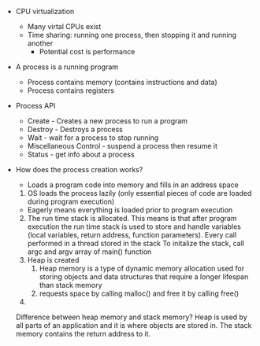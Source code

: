 
- CPU virtualization
	- Many virtal CPUs exist 
	- Time sharing: running one process, then stopping it and running another
		- Potential cost is performance
- A process is a running program
	- Process contains memory (contains instructions and data)
	- Process contains registers 
- Process API
	- Create - Creates a new process to run a program
	- Destroy - Destroys a process
	- Wait - wait for a process to stop running
	- Miscellaneous Control - suspend a process then resume it
	- Status - get info about a process

- How does the process creation works?
	- Loads a program code into memory and fills in an address space
	1. OS loads the process lazily (only essential pieces of code are loaded during program execution)
	- Eagerly means everything is loaded prior to program execution
	2.  The run time stack is allocated. This means is that after program execution the run time stack is used to store and handle variables (local variables, return address, function parameters). Every call performed in a thread stored in the stack 
			   To initalize the stack, call argc and argv array of main() function
	3. Heap is created 
		1. Heap memory is a type of dynamic memory allocation used for storing objects and data structures that require a longer lifespan than stack memory
		2. requests space by calling malloc() and free it by calling free()
	4. 
	Difference between heap memory and stack memory?
		Heap is used by all parts of an application and it is where objects are stored in. The stack memory contains the return address to it.